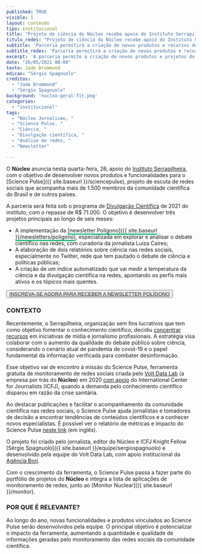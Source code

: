 ```yaml
---
published: TRUE
visible: 1
layout: conteudo
tipo: institucional
title: "Projeto de ciência do Núcleo recebe apoio do Instituto Serrapilheira"
titulo_redes: "Projeto de ciência do Núcleo recebe apoio do Instituto Serrapilheira"
subtitle: 'Parceria permitirá a criação de novos produtos e recursos do Science Pulse'
subtitle_redes: 'Parceria permitirá a criação de novos produtos e recursos do Science Pulse'
excerpt: 'A parceria permite a criação de novos produtos e projetos do Science Pulse'
date: "26/05/2021 08:00"
texto: Jade Drummond
edicao: "Sérgio Spagnuolo"
creditos:  
  - "Jade Drummond"
  - "Sérgio Spagnuolo"
background: 'nucleo-geral-fit.png'
categories:
  - "institucional"
tags:
  - "Núcleo Jornalismo, "
  - "Science Pulse, "
  - "Ciência, "
  - "Divulgação científica, "
  - "Análise de redes, "
  - "Newsletter"

---
```


O **Núcleo** anuncia nesta quarta-feira, 26, apoio do [Instituto Serrapilheira](https://serrapilheira.org/), com o objetivo de desenvolver novos produtos e funcionalidades para o [Science Pulse]({{ site.baseurl }}/sciencepulse), projeto de escuta de redes sociais que acompanha mais de 1.500 membros da comunidade científica do Brasil e de outros países.

A parceria será feita sob o programa de [Divulgação Científica](https://serrapilheira.org/projetos) de 2021 do instituto, com o repasse de R$ 71.000. O objetivo é desenvolver três projetos principais ao longo de seis meses:

- A implementação da <span style="border-bottom: 3px solid #0fb872">[newsletter Polígono]({{ site.baseurl }}/newsletters/poligono)</span>, especializada em explorar e analisar o debate científico nas redes, com curadoria da jornalista Luiza Caires;
- A elaboração de dois relatórios sobre ciência nas redes sociais, especialmente no Twitter, rede que tem pautado o debate de ciência e políticas públicas;
- A criação de um índice automatizado que vai medir a temperatura da ciência e da divulgação científica na redes, apontando os perfis mais ativos e os tópicos mais quentes.

<button class="btn"><a href="{{ site.baseurl }}/newsletters/poligono" target="_blank">INSCREVA-SE AGORA PARA RECEBER A NEWSLETTER POLÍGONO</a></button>

### CONTEXTO

Recentemente, o Serrapilheira, organização sem fins lucrativos que tem como objetivo fomentar o conhecimento científico, decidiu [concentrar recursos](https://serrapilheira.org/conheca-as-novidades-do-programa-de-divulgacao-cientifica/) em iniciativas de mídia e jornalismo profissionais. A estratégia visa colaborar com o aumento da qualidade do debate público sobre ciência, considerando o cenário atual de pandemia de covid-19 e o papel fundamental da informação verificada para combater desinformação.

Esse objetivo vai de encontro à missão do Science Pulse, ferramenta gratuita de monitoramento de redes sociais criada pelo [Volt Data Lab](www.voltdata.info) (a empresa por trás do **Núcleo**) em 2020 [com apoio](https://www.icfj.org/news/icfj-knight-fellow-creates-new-app-help-journalists-connect-scientists) do International Center for Journalists (ICFJ), quando a demanda pelo conhecimento científico disparou em razão da crise sanitária.

Ao destacar publicações e facilitar o acompanhamento da comunidade científica nas redes sociais, o Science Pulse ajuda jornalistas e tomadores de decisão a encontrar tendências de conteúdos científicos e a conhecer novos especialistas. É possível ver o relatório de métricas e impacto do Science Pulse [neste link](https://docs.google.com/presentation/d/e/2PACX-1vRo22s4EjwB6NWCuLH726NVNuljz4L7zj9q7RkmUSL0xR1hSD41myzN1WXNx3AixJC9UDtKj2fnBdrP/pub?start=false&loop=false&delayms=3000) (em inglês).

O projeto foi criado pelo jornalista, editor do Núcleo e ICFJ Knight Fellow [Sérgio Spagnuolo]({{ site.baseurl }}/equipe/sergiospagnuolo) e desenvolvido pela equipe do Volt Data Lab, com apoio institucional da [Agência Bori](https://abori.com.br/).

Com o crescimento da ferramenta, o Science Pulse passa a fazer parte do portfólio de projetos do **Núcleo** e integra a lista de aplicações de monitoramento de redes, junto ao [Monitor Nuclear]({{ site.baseurl }}/monitor).

### POR QUE É RELEVANTE?

Ao longo do ano, novas funcionalidades e produtos vinculados ao Science Pulse serão desenvolvidos pela equipe. O principal objetivo é potencializar o impacto da ferramenta, aumentando a quantidade e qualidade de informações geradas pelo monitoramento das redes sociais da comunidade científica.
